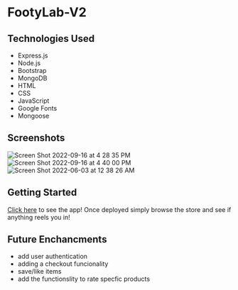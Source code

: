# FootyLab-V2

     
      

## Technologies Used

* Express.js
* Node.js
* Bootstrap
* MongoDB
* HTML
* CSS
* JavaScript
* Google Fonts
* Mongoose

## Screenshots
![Screen Shot 2022-09-16 at 4 28 35 PM](https://user-images.githubusercontent.com/91226782/190727705-a62201c2-f4f8-4357-b1c7-e111fc876ff9.png)
![Screen Shot 2022-09-16 at 4 40 00 PM](https://user-images.githubusercontent.com/91226782/190729121-9bd3b582-7c8d-45d9-b162-ac4fa1705247.png)
![Screen Shot 2022-06-03 at 12 38 26 AM](https://user-images.githubusercontent.com/91226782/171787242-8704f872-f39a-4a75-9b0e-12fe37b221f2.png)


## Getting Started
[Click here](https://footylab.herokuapp.com/writes) to see the app!
Once deployed simply browse the store and see if anything reels you in!


## Future Enchancments

* add user authentication 
* adding a checkout funcionality
* save/like items
* add the functionslity to rate specfic products

